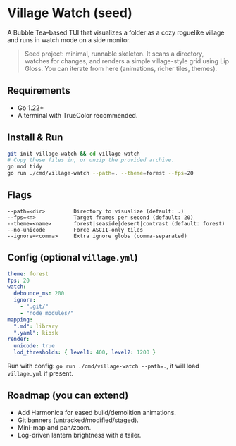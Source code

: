 # Village Watch (seed)

A Bubble Tea–based TUI that visualizes a folder as a cozy roguelike village and runs in watch mode on a side monitor.

> Seed project: minimal, runnable skeleton. It scans a directory, watches for changes, and renders a simple village-style grid using Lip Gloss. You can iterate from here (animations, richer tiles, themes).

## Requirements
- Go 1.22+
- A terminal with TrueColor recommended.

## Install & Run
```bash
git init village-watch && cd village-watch
# Copy these files in, or unzip the provided archive.
go mod tidy
go run ./cmd/village-watch --path=. --theme=forest --fps=20
```

## Flags
```
--path=<dir>         Directory to visualize (default: .)
--fps=<n>            Target frames per second (default: 20)
--theme=<name>       forest|seaside|desert|contrast (default: forest)
--no-unicode         Force ASCII-only tiles
--ignore=<comma>     Extra ignore globs (comma-separated)
```

## Config (optional `village.yml`)
```yaml
theme: forest
fps: 20
watch:
  debounce_ms: 200
  ignore:
    - ".git/"
    - "node_modules/"
mapping:
  ".md": library
  ".yaml": kiosk
render:
  unicode: true
  lod_thresholds: { level1: 400, level2: 1200 }
```
Run with config: `go run ./cmd/village-watch --path=.`, it will load `village.yml` if present.

## Roadmap (you can extend)
- Add Harmonica for eased build/demolition animations.
- Git banners (untracked/modified/staged).
- Mini-map and pan/zoom.
- Log-driven lantern brightness with a tailer.
